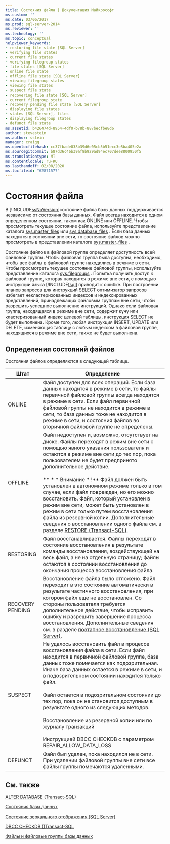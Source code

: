 ```yaml
---
title: Состояния файла | Документация Майкрософт
ms.custom: ''
ms.date: 03/06/2017
ms.prod: sql-server-2014
ms.reviewer: ''
ms.technology: ''
ms.topic: conceptual
helpviewer_keywords:
- restoring file state [SQL Server]
- verifying file states
- current file states
- verifying filegroup states
- file states [SQL Server]
- online file state
- offline file state [SQL Server]
- viewing filegroup states
- viewing file states
- suspect file state
- recovering file state [SQL Server]
- current filegroup state
- recovery pending file state [SQL Server]
- displaying file states
- states [SQL Server], files
- displaying filegroup states
- defunct file state
ms.assetid: b426474d-8954-4df0-b78b-887becfbe8d6
author: stevestein
ms.author: sstein
manager: craigg
ms.openlocfilehash: cc37fbade038b39d6d05cb5b51ecc3e8ba405e2a
ms.sourcegitcommit: b87d36c46b39af8b929ad94ec707dee8800950f5
ms.translationtype: MT
ms.contentlocale: ru-RU
ms.lasthandoff: 02/08/2020
ms.locfileid: "62871577"
---
```

# <a name="file-states"></a>Состояния файла
  В [!INCLUDE[ssNoVersion](../../includes/ssnoversion-md.md)]состояние файла базы данных поддерживается независимо от состояния базы данных. Файл всегда находится в одном определенном состоянии, таком как ONLINE или OFFLINE. Чтобы просмотреть текущее состояние файла, используйте представление каталога [sys.master_files](/sql/relational-databases/system-catalog-views/sys-master-files-transact-sql) или [sys.database_files](/sql/relational-databases/system-catalog-views/sys-database-files-transact-sql) . Если база данных находится в состоянии вне сети, то состояние файлов можно просмотреть в представлении каталога [sys.master_files](/sql/relational-databases/system-catalog-views/sys-master-files-transact-sql) .  
  
 Состояние файлов в файловой группе определяет доступность всей файловой группы. Чтобы файловая группа была доступна, необходимо, чтобы все файлы в файловой группе находились в режиме в сети. Чтобы просмотреть текущее состояние файловой группы, используйте представление каталога [sys.filegroups](/sql/relational-databases/system-catalog-views/sys-filegroups-transact-sql) . Попытка получить доступ к файловой группе, которая находится в режиме вне  сети, с помощью инструкции языка [!INCLUDE[tsql](../../includes/tsql-md.md)] приводит к ошибке. При построении планов запросов для инструкций SELECT оптимизатор запросов избегает некластеризованных индексов и индексированных представлений, принадлежащих файловым группам вне сети, чтобы разрешить успешное выполнение инструкций. Однако если файловая группа, находящаяся в режиме вне сети, содержит кучу или кластеризованный индекс целевой таблицы, инструкция SELECT не будет выполнена. Кроме того, любая инструкция INSERT, UPDATE или DELETE, изменяющая таблицу с любым индексом в файловой группе, находящихся в режиме вне сети, также не будет выполнена.  
  
## <a name="file-state-definitions"></a>Определения состояний файлов  
 Состояния файлов определяются в следующей таблице.  
  
|Штат|Определение|  
|-----------|----------------|  
|ONLINE|Файл доступен для всех операций. Если база данных находится в режиме в сети, то файлы первичной файловой группы всегда находятся в режиме в сети. Если файл первичной файловой группы не находится в режиме в сети, то база данных тоже не находится в режиме в сети, и состояния файлов во вторичной файловой группе не определены.|  
|OFFLINE|Файл недоступен и, возможно, отсутствует на диске. Файлы переходят в режим вне сети с помощью явного указания пользователя и остаются в режиме вне  сети до тех пор, пока пользователем не будет предпринято дополнительное действие.<br /><br /> ** \* \* Внимание \* !** Файл должен быть установлен в автономном режиме только в том случае, если файл поврежден, но его можно восстановить. Файл, который установлен в режим вне сети, может быть установлен в режим в сети только путем восстановления файла из резервной копии. Дополнительные сведения о восстановлении одного файла см. в разделе [RESTORE (Transact-SQL)](/sql/t-sql/statements/restore-statements-transact-sql).|  
|RESTORING|Файл восстанавливается. Файлы переходят в состояние восстановления в результате команды восстановления, воздействующей на весь файл, а не на отдельную страницу; файлы остаются в состоянии восстановления до окончания процесса восстановления файла.|  
|RECOVERY PENDING|Восстановление файла было отложено. Файл переходит в это состояние автоматически в результате частичного восстановления, при котором файл еще не восстановлен. Со стороны пользователя требуется дополнительное действие, чтобы исправить ошибку и разрешить завершение процесса восстановления. Дополнительные сведения см. в разделе [поэтапное восстановление &#40;SQL Server&#41;](../backup-restore/piecemeal-restores-sql-server.md).|  
|SUSPECT|Не удалось восстановить файл в процессе восстановления файла в сети. Если файл находится в первичной файловой группе, база данных тоже помечается как подозрительная. Иначе база данных остается в режиме в сети, и в подозрительном состоянии находится только файл.<br /><br /> Файл остается в подозрительном состоянии до тех пор, пока он не становится доступным в результате одного из следующих методов.<br /><br /> Восстановление из резервной копии или по журналу транзакций<br /><br /> Инструкцией DBCC CHECKDB c параметром REPAIR_ALLOW_DATA_LOSS|  
|DEFUNCT|Файл был удален, пока находился не в сети. При удалении файловой группы вне сети все файлы группы помечаются удаленными.|  
  
## <a name="related-content"></a>См. также  
 [ALTER DATABASE (Transact-SQL)](/sql/t-sql/statements/alter-database-transact-sql)  
  
 [Состояния базы данных](database-states.md)  
  
 [Состояние зеркального отображения &#40;SQL Server&#41;](../../database-engine/database-mirroring/mirroring-states-sql-server.md)  
  
 [DBCC CHECKDB &#40;&#41;Transact-SQL](/sql/t-sql/database-console-commands/dbcc-checkdb-transact-sql)  
  
 [Файлы и файловые группы базы данных](database-files-and-filegroups.md)  
  
  

